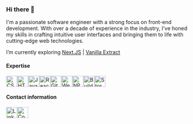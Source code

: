 ### Hi there 👋

I'm a passionate software engineer with a strong focus on front-end development. With over a decade of experience in the industry, I've honed my skills in crafting intuitive user interfaces and bringing them to life with cutting-edge web technologies.

I’m currently exploring [Next.JS](https://nextjs.org/) | [Vanilla Extract](https://vanilla-extract.style/)

#### Expertise
<img src="https://simpleicons.org/icons/css3.svg" alt="CSS3" width="30" height="30" /><img src="https://simpleicons.org/icons/html5.svg" alt="HTML5" width="30" height="30" /><img src="https://simpleicons.org/icons/javascript.svg" alt="Javascript" width="30" height="30" /><img src="https://simpleicons.org/icons/react.svg" alt="React" width="30" height="30" /><img src="https://simpleicons.org/icons/git.svg" alt="Git" width="30" height="30" /><img src="https://simpleicons.org/icons/webpack.svg" alt="Webpack" width="30" height="30" /><img src="https://simpleicons.org/icons/npm.svg" alt="NPM" width="30" height="30" /><img src="https://simpleicons.org/icons/buildkite.svg" alt="Buildkite" width="30" height="30" /><img src="https://simpleicons.org/icons/storybook.svg" alt="Storybook" width="30" height="30" />

#### Contact information
<a href="https://www.linkedin.com/in/rowan-parkinson-87419a30/"><img src="https://simpleicons.org/icons/linkedin.svg" alt="LinkedIn" width="30" height="30" /></a><a href="https://codepen.io/row-n"><img src="https://simpleicons.org/icons/codepen.svg" alt="CodePen" width="30" height="30" /></a>
